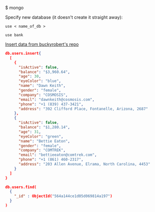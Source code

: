 $ mongo

Specify new database (it doesn't create it straight away):
```
use < name_of_db >
```
```
use bank
```
[Insert data from buckyrobert's repo](https://github.com/buckyroberts/Source-Code-from-Tutorials/blob/master/Other/SampleJsonData/fake_bank_data.json)
```json
db.users.insert{
  [
    {
      "isActive": false,
      "balance": "$3,960.64",
      "age": 30,
      "eyeColor": "blue",
      "name": "Dawn Keith",
      "gender": "female",
      "company": "COSMOSIS",
      "email": "dawnkeith@cosmosis.com",
      "phone": "+1 (839) 437-3421",
      "address": "392 Clifford Place, Fontanelle, Arizona, 2687"
    },
    {
      "isActive": false,
      "balance": "$1,280.14",
      "age": 31,
      "eyeColor": "green",
      "name": "Bettie Eaton",
      "gender": "female",
      "company": "COMTREK",
      "email": "bettieeaton@comtrek.com",
      "phone": "+1 (861) 460-2317",
      "address": "203 Allen Avenue, Elrama, North Carolina, 4453"
    }
  ]
}
```

```json
db.users.find(
  {
    "_id" : ObjectId("564a144ce1d05d069814a197")
  }
)
```
